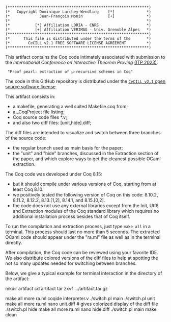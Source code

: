 ```
(**************************************************************)
(*   Copyright Dominique Larchey-Wendling    [*]              *)
(*             Jean-François Monin           [+]              *)
(*                                                            *)
(*           [*] Affiliation LORIA - CNRS                     *)
(*           [+] Affiliation VERIMAG - Univ. Grenoble Alpes   *)
(**************************************************************)
(*      This file is distributed under the terms of the       *)
(*        CeCILL v2.1 FREE SOFTWARE LICENSE AGREEMENT         *)
(**************************************************************)
```

This artifact contains the Coq code intimately associated with submission 
to the _International Conference on Interactive Theorem Proving_ [(ITP 2023)](https://mizar.uwb.edu.pl/ITP2023/).

     "Proof pearl: extraction of µ-recursive schemes in Coq"

The code in this GitHub repository is distributed under the
[`CeCILL v2.1` open source software license](Licence_CeCILL_V2.1-en.txt).

This artifact consists in:
+ a makefile, generating a well suited Makefile.coq from;
+ a _CoqProject file listing;
+ Coq source code files *.v;
+ and also two diff files: [unit,hide].diff;

The diff files are intended to visualize and switch between 
three branches of the source code:
+ the regular branch used as main basis for the paper;
+ the "unit" and "hide" branches, discussed in the
  Extraction section of the paper, and which explore
  ways to get the cleanest possible OCaml extraction.

The Coq code was developed under Coq 8.15: 
- but it should compile under various versions of Coq, 
  starting from at least Coq 8.10. 
- we positively tested the following version of
  Coq on this code: 8.10.2, 8.11.2, 8.12.2, 
     8.13.[1,2], 8.14.1, and 8.15.[0,2].
- the code does not use any external libraries except 
  from the Init, Utf8 and Extraction modules of the 
  Coq standard library which requires no additional
  installation process besides that of Coq itself.

To run the compilation and extraction process,
just type `make all` in a terminal. This process 
should last no more than 5 seconds. The extracted 
OCaml code should appear under the "ra.ml" file as 
well as in the terminal directly.

After compilation, the Coq code can be reviewed using 
your favorite IDE. We also distribute colored versions 
of the diff files to help at spotting the not so many 
updates needed for switching between branches.

Below, we give a typical example for terminal interaction 
in the directory of the artifact:

mkdir artifact
cd artifact
tar zxvf .../artifact.tar.gz

make all
more ra.ml
coqide interpreter.v
./switch.pl main
./switch.pl unit
make all
more ra.ml
nano unit.diff # gives colorized display of the diff file 
./switch.pl hide
make all
more ra.ml
nano hide.diff
./switch.pl main
make clean

